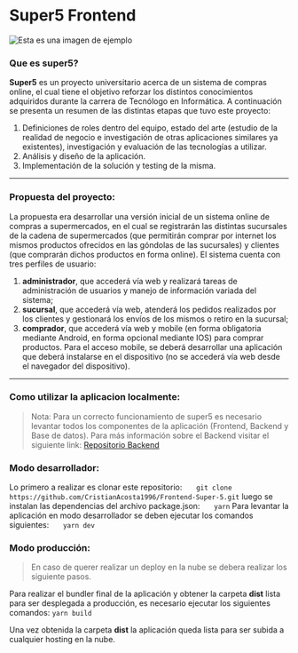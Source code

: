 # Super5 Frontend

![Esta es una imagen de ejemplo](https://i.ibb.co/ckRnGtW/logo-Super5fondo-Blancobanner.jpg)

### Que es super5?

**Super5** es un proyecto universitario acerca de un sistema de compras online, el cual tiene el objetivo reforzar los distintos conocimientos adquiridos durante la carrera de Tecnólogo en Informática. A continuación se presenta un resumen de las distintas etapas que tuvo este proyecto:

1. Definiciones de roles dentro del equipo, estado del arte (estudio de la realidad de negocio e investigación de otras
   aplicaciones similares ya existentes), investigación y evaluación de las tecnologías a utilizar.
2. Análisis y diseño de la aplicación.
3. Implementación de la solución y testing de la misma.

---

### Propuesta del proyecto:

La propuesta era desarrollar una versión inicial de un sistema online de compras a supermercados, en el cual se registrarán las distintas sucursales de la cadena de supermercados (que permitirán
comprar por internet los mismos productos ofrecidos en las góndolas de las sucursales) y clientes (que comprarán dichos productos en forma online).
El sistema cuenta con tres perfiles de usuario:

1. **administrador**, que accederá vía web y realizará
   tareas de administración de usuarios y manejo de información variada del sistema;
2. **sucursal**, que accederá vía web, atenderá los pedidos realizados por los clientes y gestionará los envíos de los mismos o retiro en la sucursal;
3. **comprador**, que accederá vía web y mobile (en forma
   obligatoria mediante Android, en forma opcional mediante IOS) para comprar productos. Para el acceso mobile, se deberá desarrollar una aplicación que deberá instalarse en el dispositivo (no se accederá vía web desde el navegador del dispositivo).

---

### Como utilizar la aplicacion localmente:

> Nota: Para un correcto funcionamiento de super5 es necesario levantar todos los componentes de la aplicación (Frontend, Backend y Base de datos).
> Para más información sobre el Backend visitar el siguiente link:
> [Repositorio Backend](https://github.com/agusandrade1983/backend)

### Modo desarrollador:

Lo primero a realizar es clonar este repositorio:
`	git clone https://github.com/CristianAcosta1996/Frontend-Super-5.git`
luego se instalan las dependencias del archivo package.json:
`	yarn`
Para levantar la aplicación en modo desarrollador se deben ejecutar los comandos siguientes:
`	yarn dev`

### Modo producción:

> En caso de querer realizar un deploy en la nube se debera realizar los siguiente pasos.

Para realizar el bundler final de la aplicación y obtener la carpeta **dist** lista para ser desplegada a producción, es necesario ejecutar los siguientes comandos:
`yarn build`

Una vez obtenida la carpeta **dist** la aplicación queda lista para ser subida a cualquier hosting en la nube.

